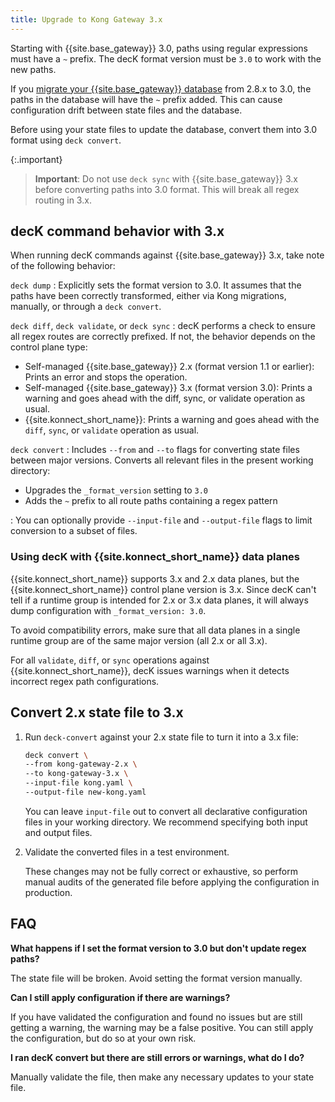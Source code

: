 ```yaml
---
title: Upgrade to Kong Gateway 3.x
---
```


Starting with {{site.base_gateway}} 3.0, paths using regular expressions must have a `~` prefix.
The decK format version must be `3.0` to work with the new paths.

If you [migrate your {{site.base_gateway}} database](/gateway/latest/upgrade/) from 2.8.x to 3.0, the paths in the database will have the `~` prefix added.
This can cause configuration drift between state files and the database.

Before using your state files to update the database, convert them into 3.0 format using `deck convert`.

{:.important}
> **Important**: Do not use `deck sync` with {{site.base_gateway}} 3.x before converting paths into 3.0 format.
This will break all regex routing in 3.x.

## decK command behavior with 3.x

When running decK commands against {{site.base_gateway}} 3.x, take note of the following behavior:

`deck dump`
: Explicitly sets the format version to 3.0.
It assumes that the paths have been correctly transformed, either via Kong migrations, manually, or through a `deck convert`.

`deck diff`, `deck validate`, or `deck sync`
: decK performs a check to ensure all regex routes are correctly prefixed.
If not, the behavior depends on the control plane type:
* Self-managed {{site.base_gateway}} 2.x (format version 1.1 or earlier): Prints an error and stops the operation.
* Self-managed {{site.base_gateway}} 3.x (format version 3.0): Prints a warning and goes ahead with the diff, sync, or validate operation as usual.
* {{site.konnect_short_name}}: Prints a warning and goes ahead with the `diff`, `sync`, or `validate` operation as usual.

`deck convert`
: Includes `--from` and `--to` flags for converting state files between major versions.
Converts all relevant files in the present working directory:
  * Upgrades the `_format_version` setting to `3.0`
  * Adds the `~` prefix to all route paths containing a regex pattern

: You can optionally provide `--input-file` and `--output-file` flags to limit conversion to
a subset of files.

### Using decK with {{site.konnect_short_name}} data planes

{{site.konnect_short_name}} supports 3.x and 2.x data planes, but the {{site.konnect_short_name}} control plane version is 3.x.
Since decK can't tell if a runtime group is intended for 2.x or 3.x data planes, it will always dump configuration with `_format_version: 3.0`.

To avoid compatibility errors, make sure that all data planes in a single runtime group are of the same major version (all 2.x or all 3.x).

For all `validate`, `diff`, or `sync` operations against {{site.konnect_short_name}}, decK issues warnings when it detects incorrect regex path configurations.

## Convert 2.x state file to 3.x

1. Run `deck-convert` against your 2.x state file to turn it into a 3.x file:

    ```sh
    deck convert \
    --from kong-gateway-2.x \
    --to kong-gateway-3.x \
    --input-file kong.yaml \
    --output-file new-kong.yaml
    ```

    You can leave `input-file` out to convert all declarative configuration files in your working directory.
    We recommend specifying both input and output files.


2. Validate the converted files in a test environment.

    These changes may not be fully correct or exhaustive, so perform manual audits of the generated file before applying
    the configuration in production.

## FAQ

**What happens if I set the format version to 3.0 but don't update regex paths?**

The state file will be broken. Avoid setting the format version manually.

**Can I still apply configuration if there are warnings?**

If you have validated the configuration and found no issues but are still getting a warning,
the warning may be a false positive.
You can still apply the configuration, but do so at your own risk.

**I ran decK convert but there are still errors or warnings, what do I do?**

Manually validate the file, then make any necessary updates to your state file.
